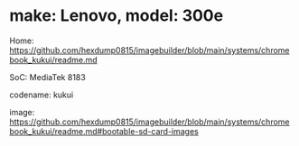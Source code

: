 # make: Lenovo, model: 300e
Home: https://github.com/hexdump0815/imagebuilder/blob/main/systems/chromebook_kukui/readme.md

SoC: MediaTek 8183

codename: kukui

image: https://github.com/hexdump0815/imagebuilder/blob/main/systems/chromebook_kukui/readme.md#bootable-sd-card-images
